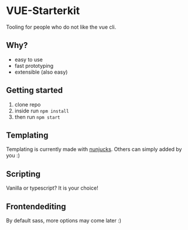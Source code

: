 # VUE-Starterkit

Tooling for people who do not like the vue cli.

## Why?

- easy to use
- fast prototyping
- extensible (also easy)

## Getting started

1. clone repo
2. inside run `npm install`
3. then run `npm start`

## Templating

Templating is currently made with [nunjucks](https://mozilla.github.io/nunjucks/). 
Others can simply added by you :)

## Scripting

Vanilla or typescript? It is your choice!

## Frontendediting

By default sass, more options may come later :)

